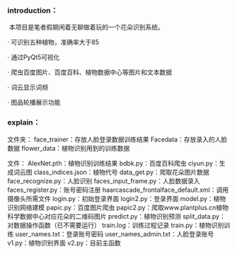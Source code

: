 ### introduction：

​	本项目是笔者假期闲着无聊做着玩的一个花朵识别系统。

· 可识别五种植物，准确率大于85

· 通过PyQt5可视化

· 爬虫百度图片、百度百科、植物数据中心等图片和文本数据

· 词云显示词频

· 图品轮播展示功能



### explain：

文件夹：
face_trainer：存放人脸登录数据训练结果
Facedata：存放录入的人脸数据
flower_data：植物识别用到的训练数据

文件：
AlexNet.pth：植物识别训练结果
bdbk.py：百度百科爬虫
ciyun.py：生成词云图
class_indices.json：植物代号
data_get.py：爬取花朵图片数据
face_recognize.py：人脸识别
faces_input_frame.py：人脸数据录入
faces_register.py：账号密码注册
haarcascade_frontalface_default.xml：调用摄像头所需文件
login.py：初始登录界面
login2.py：登录界面
model.py：植物识别网络建模
papic.py：百度图片爬虫
papic2.py：爬取www.plantplus.cn植物科学数据中心对应花朵的二维码图片
predict.py：植物识别预测
split_data.py：对数据操作函数（已不需要运行）
train.log：训练过程记录
train.py：植物识别训练
user_names.txt：登录账号密码
user_names_admin.txt：人脸登录账号
v1.py：植物识别界面
v2.py：目前主函数
